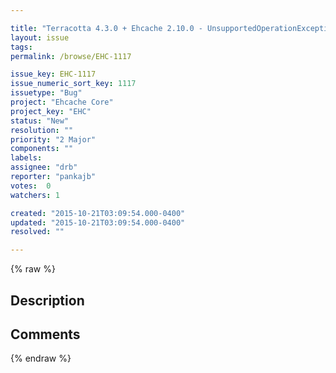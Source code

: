 ```yaml
---

title: "Terracotta 4.3.0 + Ehcache 2.10.0 - UnsupportedOperationException: Inserts out of order"
layout: issue
tags: 
permalink: /browse/EHC-1117

issue_key: EHC-1117
issue_numeric_sort_key: 1117
issuetype: "Bug"
project: "Ehcache Core"
project_key: "EHC"
status: "New"
resolution: ""
priority: "2 Major"
components: ""
labels: 
assignee: "drb"
reporter: "pankajb"
votes:  0
watchers: 1

created: "2015-10-21T03:09:54.000-0400"
updated: "2015-10-21T03:09:54.000-0400"
resolved: ""

---
```




{% raw %}



## Description

<div markdown="1" class="description">



</div>

## Comments



{% endraw %}
